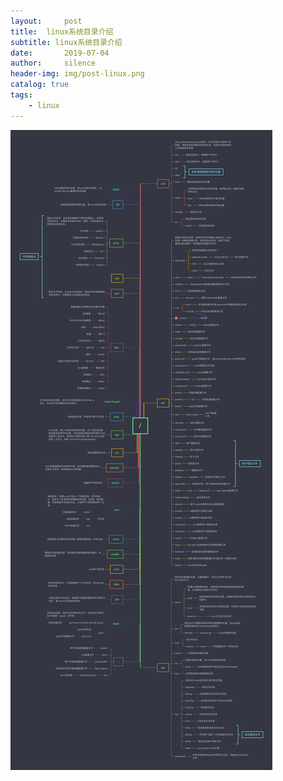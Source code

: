 ```yaml
---
layout:     post
title:  linux系统目录介绍
subtitle: linux系统目录介绍
date:       2019-07-04
author:     silence
header-img: img/post-linux.png
catalog: true
tags:
    - linux
---
```




![linux系统文件目录](../img/linux.png)